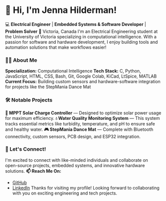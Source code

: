 # 👋 Hi, I'm Jenna Hilderman!
💻 **Electrical Engineer** | **Embedded Systems & Software Developer** | **Problem Solver**
📍 Victoria, Canada
I'm an Electrical Engineering student at the University of Victoria specializing in computational intelligence. With a passion for software and hardware development, I enjoy building tools and automation solutions that make workflows easier!
### 👩‍💻 About Me
**Specialization:** Computational Intelligence
**Tech Stack:** C, Python, JavaScript, HTML, CSS, Bash, Git, Google Colab, KiCad, LtSpice, MATLAB
**Current Focus:** Building custom sensors and hardware-software integration for projects like the StepMania Dance Mat
### 🛠 Notable Projects
**🔋 MPPT Solar Charge Controller** — Designed to optimize solar power usage for maximum efficiency.
**💧 Water Quality Monitoring System** — This system tracks essential metrics like turbidity, temperature, and pH to ensure safe and healthy water.
**🎮 StepMania Dance Mat** — Complete with Bluetooth connectivity, custom sensors, PCB design, and ESP32 integration.
### 🚀 Let's Connect!
I'm excited to connect with like-minded individuals and collaborate on open-source projects, embedded systems, and innovative hardware solutions.
**📫 Reach Me On:**
- [GitHub](https://github.com/jennahilderman)  
- [LinkedIn](https://www.linkedin.com/in/jennahilderman/) 
Thanks for visiting my profile! Looking forward to collaborating with you on exciting engineering and tech projects.
